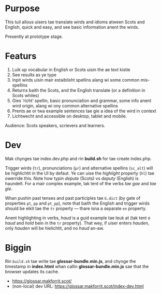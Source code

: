 # Purpose

This tuil allous uisers tae translate wirds and idioms atween Scots and English, quick and easy, and see basic information anent the wirds.

Presently at prototype stage.

# Featurs

1. Luik up vocabular in English or Scots uisin the ae text kistie
2. See results as ye type
3. Inpit wirds uisin mair estaiblisht spellins alang wi some common mis-spellins
4. Returns baith the Scots, and the English translate (or a definition in Scots whiles)
5. Gies ‘richt’ spellin, basic pronunciation and grammar, some info anent wird origin, alang wi ony common alternative spellins
6. Prents ae or twa example sentences tae gie a idea of the wird in context
5. Lichtwecht and accessible on desktop, tablet and mobile.

Audience: Scots speakers, scrievers and learners.

# Dev

Mak chynges tae index.dev.php and rin **build.sh** for tae create index.php.

Trigger wirds (`tr`), pronunciations (`pr`) and alternative spellins (`sc_alt`) will be highlichtit in the UI by defaut. Ye can uise the *highlight* property (`hl`) tae owerride this. Note how typin *depute* (Scots) vs *deputy* (English) is haundelt. For a mair complex example, tak tent of the verbs *tae gae* and *tae gie*.

Whan pushin past tenses and past participles tae `G.dict` (by gate of properties `pt`, `pp` and `pt_pp`), note that baith the English and trigger wirds should be eikit tae the `tr` property — thare isna a separate `en` property.

Anent highlighting in verbs, *haud* is a guid example tae leuk at (tak tent o *haud* and *hold* bein in the `tr` property). That wey, if uiser enters *hauden*, only *hauden* will be hielichtit, and no *haud* an-aw.

# Biggin

Rin `build.sh` tae write tae **glossar-bundle.min.js**, and chynge the timestamp in **index.html** whan callin **glossar-bundle.min.js** sae that the browser updates its cache.

* https://glossar.makforrit.scot/
* (non-local) dev URL: https://glossar.makforrit.scot/index-dev.html
